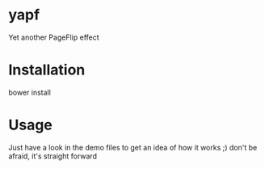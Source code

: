 yapf
====

Yet another PageFlip effect

# Installation

bower install

# Usage

Just have a look in the demo files to get an idea of how it works ;) don't be afraid, it's straight forward